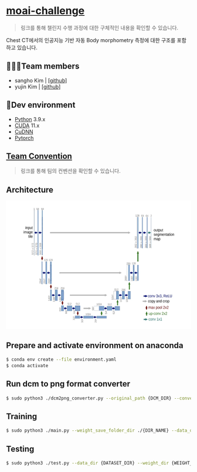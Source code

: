 # [moai-challenge](./inference.pdf)
> 링크를 통해 챌린지 수행 과정에 대한 구체적인 내용을 확인할 수 있습니다.

Chest CT에서의 인공지능 기반 자동 Body morphometry 측정에 대한 구조를 포함하고 있습니다.

## 🧑🏻‍💻Team members
- sangho Kim | [[github]](https://github.com/sangh0)
- yujin Kim | [[github]](https://github.com/yujinkim1)

## 🔨Dev environment
- [Python](https://www.python.org/downloads) 3.9.x
- [CUDA](https://developer.nvidia.com/cuda-toolkit) 11.x
- [CuDNN](https://developer.nvidia.com/cudnn)
- [Pytorch](https://pytorch.org/docs/stable/index.html)

## [Team Convention](./.github/CONVENTION.md)
> 링크를 통해 팀의 컨벤션을 확인할 수 있습니다.

## Architecture
<img src="./.github/unet.png" width=600 height=350 />

## Prepare and activate environment on anaconda
```bash
$ conda env create --file environment.yaml
$ conda activate
```

## Run dcm to png format converter
```bash
$ sudo python3 ./dcm2png_converter.py --original_path {DCM_DIR} --convert_path {./ + 'image'}
```

## Training
```bash
$ sudo python3 ./main.py --weight_save_folder_dir ./{DIR_NAME} --data_dir {DATASET_DIR} --num_classes {INT} --lr {1E} --end_lr {1E} --optimizer {OPTIMIZER} --epochs {INT} --ohem_loss_weight {DOUBLE} --dice_loss_weight {DOUBLE} --batch_size {INT} --weight_decay {1E} --num_filters {INT}
```

## Testing
```bash
$ sudo python3 ./test.py --data_dir {DATASET_DIR} --weight_dir {WEIGHT_DIR} --submission_dir {SUB_DIR} --submission_save_dir {SAVE_DIR}
```